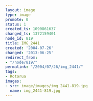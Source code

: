 ```yaml
---
layout: image
type: image
promote: 0
status: 1
created_ts: 1090861637
changed_ts: 1372159401
node_id: 819
title: IMG_2441
created: '2004-07-26'
changed: '2013-06-25'
redirect_from:
- "/node/819/"
permalink: "/2004/07/26/img_2441/"
tags:
- Rotorua
images:
- src: image/images/img_2441-819.jpg
  name: img_2441-819.jpg
---
```


